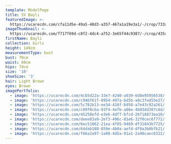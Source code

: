 ```yaml
---
template: ModelPage
title: SV Bayli
featuredImage: >-
  https://ucarecdn.com/cfa11d5e-49a5-48d3-a357-467a1a19e3a1/-/crop/733x408/0,0/-/preview/
imageThumbnail: >-
  https://ucarecdn.com/f717f69d-c8f2-4dc4-a752-3e65f44c9387/-/crop/435x631/82,21/-/preview/
firstName: Bayli
collection: Girls
height: 149cm
measurementType: bust
bust: 70cm
waist: 60cm
hips: 74cm
size: '10'
shoeSize: '3'
hair: Light Brown
eyes: Brown
imagePortfolio:
  - image: 'https://ucarecdn.com/4cb5d22a-33e7-4240-a939-6d8e95956538/'
  - image: 'https://ucarecdn.com/c946f61f-0954-497a-bd5b-a0c3fed55e27/'
  - image: 'https://ucarecdn.com/5c782b13-ee34-418f-b958-a7e43c92a261/'
  - image: 'https://ucarecdn.com/c09f0cba-93f4-4efb-a06e-4b03dd307c6d/'
  - image: 'https://ucarecdn.com/45258efd-e3e6-4df7-bfcd-26f18873ea10/'
  - image: 'https://ucarecdn.com/deee83a9-2ef3-496c-81e6-32f0cec6f772/'
  - image: 'https://ucarecdn.com/6ec51062-21ea-4f85-9469-df31843b7725/'
  - image: 'https://ucarecdn.com/64dab188-859e-4b0a-aefd-df0a3b0bfb21/'
  - image: 'https://ucarecdn.com/f66a2a97-1a98-4d5a-91a1-2a90caec6322/'
---
```


